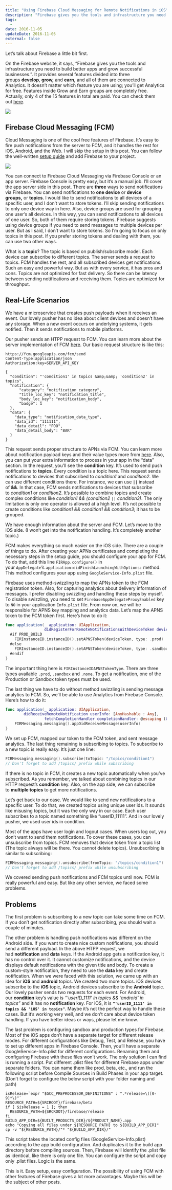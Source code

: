 ```yaml
---
title: "Using Firebase Cloud Messaging for Remote Notifications in iOS"
description: "Firebase gives you the tools and infrastructure you need to build better apps and grow successful businesses. It provides several features divided into three groups develop, grow and earn."
tags:
  -
date: 2016-11-05
updateDate: 2016-11-05
external: false
---
```


Let’s talk about Firebase a little bit first.

On the Firebase website, it says, “Firebase gives you the tools and infrastructure you need to build better apps and grow successful businesses.”. It provides several features divided into three groups **develop**, **grow,** and **earn,** and all of them are connected to Analytics. It doesn’t matter which feature you are using; you’ll get Analytics for free. Features inside Grow and Earn groups are completely free. Actually, only 4 of the 15 features in total are paid. You can check them out [here](https://firebase.google.com/features/).

![](/images/content/essays/firebase/Pasted%20image%2020230722223051.png)

## Firebase Cloud Messaging (FCM)

Cloud Messaging is one of the cool free features of Firebase. It’s easy to fire push notifications from the server to FCM, and it handles the rest for iOS, Android, and the Web. I will skip the setup in this post. You can follow the well-written [setup guide](https://firebase.google.com/docs/cloud-messaging/ios/client) and add Firebase to your project.

![](/images/content/essays/firebase/Pasted%20image%2020230722223102.png)

You can connect to Firebase Cloud Messaging via Firebase Console or an app server. Firebase Console is pretty easy, but it’s a manual job. I’ll cover the app server side in this post. There are **three** ways to send notifications via Firebase. You can send notifications to **one device** or **device groups,** or **topics**. I would like to send notifications to all devices of a specific user, and I don’t want to store tokens. I’ll skip sending notifications to only one device way in here. Also, device groups are used for grouping one user’s all devices. In this way, you can send notifications to all devices of one user. So, both of them require storing tokens. Firebase suggests using device groups if you need to send messages to multiple devices per user. But as I said, I don’t want to store tokens. So I’m going to focus on only topics in this post. If you prefer storing tokens and dealing with them, you can use two other ways.

What is a **topic**? The topic is based on publish/subscribe model. Each device can subscribe to different topics. The server sends a request to topics. FCM handles the rest, and all subscribed devices get notifications. Such an easy and powerful way. But as with every service, it has pros and cons. Topics are not optimized for fast delivery. So there can be latency between sending notifications and receiving them. Topics are optimized for throughput.

## Real-Life Scenarios

We have a microservice that creates push payloads when it receives an event. Our lovely pusher has no idea about client devices and doesn’t have any storage. When a new event occurs on underlying systems, it gets notified. Then it sends notifications to mobile platforms.

Our pusher sends an HTPP request to FCM. You can learn more about the server implementation of FCM [here](https://firebase.google.com/docs/cloud-messaging/server). Our basic request structure is like this:

```shell
https://fcm.googleapis.com/fcm/send
Content-Type:application/json
Authorization:key=SERVER_API_KEY

{
  "condition": "'condition1' in topics &amp;&amp; 'condition2' in topics",
  "notification": {
      "category": "notification_category",
      "title_loc_key": "notification_title",
      "body_loc_key": "notification_body",
      "badge": 1
  },
  "data": {
    "data_type": "notification_data_type",
    "data_id": "111111",
    "data_detail": "FOO",
    "data_detail_body": "BAR"
  }
}
```

This request sends proper structure to APNs via FCM. You can learn more about notification payload keys and their value types more from [here](https://firebase.google.com/docs/cloud-messaging/http-server-ref#notification-payload-support). Also, you can put your extra information to process in your app in the “data” section. In the request, you’ll see the **condition** key. It’s used to send push notifications to **topics**. Every condition is a topic here. This request sends notifications to devices that subscribed to _condition1_ and _condition2_. We can use different conditions there. For instance, we can use **`||`** instead of **&&**. In that case, FCM sends notifications to devices that subscribe to _condition1_ or _condition2_. It’s possible to combine topics and create complex conditions like _condition1 && (condition2 `||` condition3)_. The only limitation is only one operator is allowed at a high level. It’s not possible to create conditions like _condition1 && condition1 && condition3_; it has to be grouped.

We have enough information about the server and FCM. Let’s move to the iOS side. (I won’t get into the notification handling. It’s completely another topic.)

FCM makes everything so much easier on the iOS side. There are a couple of things to do. After creating your APNs certificates and completing the necessary steps in the setup guide, you should configure your app for FCM. To do that, add this line `FIRApp.configure()` in your `AppDelegate`’s `application:didFinishLaunchingWithOptions:` method. This method configures your app using `GoogleService-Info.plist` file.

Firebase uses method-swizzling to map the APNs token to the FCM registration token. Also, for capturing analytics about delivery information of messages. I prefer disabling swizzling and handling these steps by myself. To disable swizzling, you need to set `FirebaseAppDelegateProxyEnabled` key to `NO` in your application `Info.plist` file. From now on, we will be responsible for APNS key mapping and analytics data. Let’s map the APNS token to the FCM token first. Here’s how to do it:

```swift
func application(_ application: UIApplication,
                 didRegisterForRemoteNotificationsWithDeviceToken deviceToken: Data) {
  #if PROD_BUILD
    FIRInstanceID.instanceID().setAPNSToken(deviceToken, type: .prod)
  #else
    FIRInstanceID.instanceID().setAPNSToken(deviceToken, type: .sandbox)
  #endif
}
```

The important thing here is `FIRInstanceIDAPNSTokenType`. There are three types available `.prod`, `.sandbox` and `.none`. To get a notification, one of the Production or Sandbox token types must be used.

The last thing we have to do without method swizzling is sending message analytics to FCM. So, we’ll be able to use Analytics from Firebase Console. Here’s how to do it:

```swift
func application(_ application: UIApplication,
        didReceiveRemoteNotification userInfo: [AnyHashable : Any],
                 fetchCompletionHandler completionHandler: @escaping (UIBackgroundFetchResult) -> Swift.Void) {
    FIRMessaging.messaging().appDidReceiveMessage(userInfo)
}
```

We set up FCM, mapped our token to the FCM token, and sent message analytics. The last thing remaining is subscribing to topics. To subscribe to a new topic is really easy. It’s just one line:

```swift
FIRMessaging.messaging().subscribe(toTopic: "/topics/condition1")
// Don't forget to add /topics/ prefix while subscribing
```

If there is no topic in FCM, it creates a new topic automatically when you’ve subscribed. As you remember, we talked about combining topics in our HTTP request’s **condition** key. Also, on the app side, we can subscribe to **multiple topics** to get more notifications.

Let’s get back to our case. We would like to send new notifications to a specific user. To do that, we created topics using unique user ids. It sounds like misusing topics, but it was the only way in our case. Each user subscribes to a topic named something like “userID_11111”. And in our lovely pusher, we used user ids in condition.

Most of the apps have user login and logout cases. When users log out, you don’t want to send them notifications. To cover these cases, you can unsubscribe from topics. FCM removes that device token from a topic list (The topic always will be there. You cannot delete topics). Unsubscribing is similar to subscribing:

```swift
FIRMessaging.messaging().unsubscribe(fromTopic: "/topics/condition1")
// Don't forget to add /topics/ prefix while unsubscribing
```

We covered sending push notifications and FCM topics until now. FCM is really powerful and easy. But like any other service, we faced some problems.

## Problems

The first problem is subscribing to a new topic can take some time on FCM. If you don’t get notification directly after subscribing, you should wait a couple of minutes.

The other problem is handling push notifications was different on the Android side. If you want to create nice custom notifications, you should send a different payload. In the above HTPP request, we had **notification** and **data** keys. If the Android app gets a notification key, it has no control over it. It cannot customize notifications, and the device displays default notifications with the given title and body. To create a custom-style notification, they need to use the **data** key and create notification. When we were faced with this solution, we came up with an idea for **iOS** and **android** topics. We created two more topics. iOS devices subscribe to the **iOS** topic, Android devices subscribe to the **Android** topic. Our lovely pusher sends two requests for each event. For Android, our **condition** key’s value is _“‘userID_1111’ in topics && ‘android’ in topics”_ and it has no **notification** key. For iOS, it is **`"'userID_1111' in topics && 'iOS' in topics"`**. Maybe it’s not the perfect way to handle these cases. But it’s working very well, and we don’t care about device token handling. If you have better ideas or ways, please let me know.

The last problem is configuring sandbox and production types for Firebase. Most of the iOS apps don’t have a separate target for different release modes. For different configurations like Debug, Test, and Release, you have to set up different apps in Firebase Console. Then, you’ll have a separate GoogleService-Info.plist for different configurations. Renaming them and configuring Firebase with these files won’t work. The only solution I can find is running a script. Put different .plist files for different Firebase apps under separate folders. You can name them like prod, beta, etc., and run the following script before Compile Sources in Build Phases in your app target. (Don’t forget to configure the below script with your folder naming and path)

```
isRelease=`expr "$GCC_PREPROCESSOR_DEFINITIONS" : ".*release=\([0-9]*\)"`
RESOURCE_PATH=${SRCROOT}/firebase/beta
if [ $isRelease = 1 ]; then
  RESOURCE_PATH=${SRCROOT}/firebase/release
fi
BUILD_APP_DIR=${BUILT_PRODUCTS_DIR}/${PRODUCT_NAME}.app
echo "Copying all files under ${RESOURCE_PATH} to ${BUILD_APP_DIR}"
cp -v "${RESOURCE_PATH}/"* "${BUILD_APP_DIR}/"
```

This script takes the located config files (GoogleService-Info.plist) according to the app build configuration. And duplicates it to the build app directory before compiling sources. Then, Firebase will identify the .plist file as identical, like there is only one file. You can configure the script and copy only .plist files. Logic is the same.

This is it. Easy setup, easy configuration. The possibility of using FCM with other features of Firebase gives a lot more advantages. Maybe this will be the subject of other posts.
